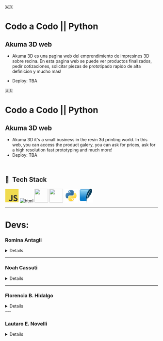 🇦🇷
# Codo a Codo || Python

## **Akuma 3D web**
  - Akuma 3D es una pagina web del emprendimiento de impresines 3D sobre recina. En esta pagina web se puede ver productos finalizados, pedir cotizaciones, solicitar piezas de prototipado rapido de alta definicion y mucho mas!
  
  - Deploy: TBA
  
🇺🇸
# Codo a Codo || Python

## **Akuma 3D web**
  - Akuma 3D it's a small business in the resin 3d printing world. In this web, you can access the product galery, you can ask for prices, ask for a high resolution fast prototyping and much more!
  - Deploy: TBA

<br>  

<h2> 🚀 &nbsp;Tech Stack</h2>
<p align="left">
<img src="https://github.com/devicons/devicon/blob/master/icons/javascript/javascript-original.svg" alt="JS" width="45" height="45"/>
<img src="https://cdn.jsdelivr.net/gh/devicons/devicon/icons/html5/html5-original.svg" alt="html" width="45" height="45"/>
<img src="https://cdn.jsdelivr.net/gh/devicons/devicon/icons/bootstrap/bootstrap-original-wordmark.svg"  width="45" height="45"/>
<img src="https://cdn.jsdelivr.net/gh/devicons/devicon/icons/css3/css3-original.svg" width="45" height="45"/>
<img src="https://github.com/devicons/devicon/blob/master/icons/python/python-original.svg" width="45" height="45"/>
<img src="https://github.com/devicons/devicon/blob/master/icons/sqlite/sqlite-original.svg" width="45" height="45"/>


          
---

# Devs:
 

### Romina Antagli
<details>
</a><a href="https://www.linkedin.com/in/romina-antagli-8690b4a/"><img align="center" width="40px" src="https://cdn.jsdelivr.net/gh/devicons/devicon/icons/linkedin/linkedin-original.svg" /> </a>
</a><a href="https://github.com/RominaAnta"><img align="center" width="40px" src="https://cdn.jsdelivr.net/gh/devicons/devicon/icons/github/github-original.svg" /> </a>

- Desarrollo home page usando JavaScript, HTML y CSS con una integracion de iFrames.
- Contributed with the team in tweaks and debuging.

  </details>
  
  ---
  
### Noah Cassuti
<details>
</a><a href="https://www.linkedin.com/in/noah-a-cassutti-99160b1b5/"><img align="center" width="40px" src="https://cdn.jsdelivr.net/gh/devicons/devicon/icons/linkedin/linkedin-original.svg" /> </a>
</a><a href="https://github.com/noahcassutti"><img align="center" width="40px" src="https://cdn.jsdelivr.net/gh/devicons/devicon/icons/github/github-original.svg" /> </a>

- Utilizo tecnologías en la página de quienes somos, como por ejemplo: HTML, CSS, JS, GRID, FLEXBOX y otras más.
- Desarrollo la api de Google maps en mi página. 
- Separe en cajas con grid cada sector para luego colocar cada cosa.
- Contributed with the team in tweaks and debuging.
  
  </details>
  
  ---
  
###  Florencia B. Hidalgo
<details>
</a><a href="https://www.linkedin.com/in/hidalgoflorenciabelen"><img align="center" width="40px" src="https://cdn.jsdelivr.net/gh/devicons/devicon/icons/linkedin/linkedin-original.svg" /> </a>
</a><a href="(https://github.com/hidalgoflorencia"><img align="center" width="40px" src="https://cdn.jsdelivr.net/gh/devicons/devicon/icons/github/github-original.svg" /> </a>
</details>
---

### Lautaro E. Novelli
<details>
</a><a href="https://www.linkedin.com/in/l-novelli/"> <img align="center" width="40px" src="https://cdn.jsdelivr.net/gh/devicons/devicon/icons/linkedin/linkedin-original.svg" /> </a>
</a><a href="https://github.com/L-Novelli/"> <img align="center" width="40px" src="https://cdn.jsdelivr.net/gh/devicons/devicon/icons/github/github-original.svg" /> </a>
  
- Developed the contact form using JavaScript, HTML and CSS.
- Contributed with the team in tweaks and debuging.
- README.
  
</details>
  
